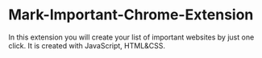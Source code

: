 # Mark-Important-Chrome-Extension
In this extension you will create your list of important websites by just one click. It is created with JavaScript, HTML&amp;CSS. 
